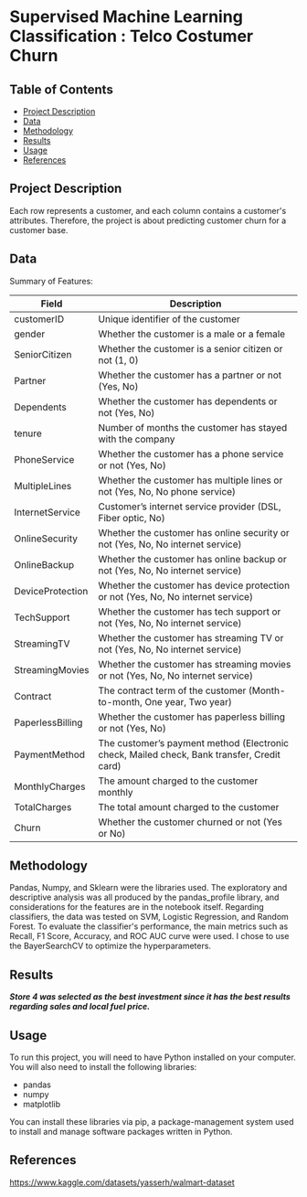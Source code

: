 
# Supervised Machine Learning Classification : Telco Costumer Churn

## Table of Contents

- [Project Description](#project-description)
- [Data](#data)
- [Methodology](#methodology)
- [Results](#results)
- [Usage](#usage)
- [References](#references)

## Project Description

Each row represents a customer, and each column contains a customer's attributes. Therefore, the project is about predicting customer churn for a customer base.

## Data

Summary of Features:

| Field            | Description                                                                                  |
|------------------|----------------------------------------------------------------------------------------------|
| customerID       | Unique identifier of the customer                                                            |
| gender           | Whether the customer is a male or a female                                                   |
| SeniorCitizen    | Whether the customer is a senior citizen or not (1, 0)                                        |
| Partner          | Whether the customer has a partner or not (Yes, No)                                           |
| Dependents       | Whether the customer has dependents or not (Yes, No)                                          |
| tenure           | Number of months the customer has stayed with the company                                     |
| PhoneService     | Whether the customer has a phone service or not (Yes, No)                                     |
| MultipleLines    | Whether the customer has multiple lines or not (Yes, No, No phone service)                     |
| InternetService  | Customer’s internet service provider (DSL, Fiber optic, No)                                   |
| OnlineSecurity   | Whether the customer has online security or not (Yes, No, No internet service)                |
| OnlineBackup     | Whether the customer has online backup or not (Yes, No, No internet service)                  |
| DeviceProtection | Whether the customer has device protection or not (Yes, No, No internet service)              |
| TechSupport      | Whether the customer has tech support or not (Yes, No, No internet service)                   |
| StreamingTV      | Whether the customer has streaming TV or not (Yes, No, No internet service)                   |
| StreamingMovies  | Whether the customer has streaming movies or not (Yes, No, No internet service)               |
| Contract         | The contract term of the customer (Month-to-month, One year, Two year)                         |
| PaperlessBilling | Whether the customer has paperless billing or not (Yes, No)                                   |
| PaymentMethod    | The customer’s payment method (Electronic check, Mailed check, Bank transfer, Credit card)    |
| MonthlyCharges   | The amount charged to the customer monthly                                                   |
| TotalCharges     | The total amount charged to the customer                                                      |
| Churn            | Whether the customer churned or not (Yes or No)                                               |


## Methodology

Pandas, Numpy, and Sklearn were the libraries used. The exploratory and descriptive analysis was all produced by the pandas_profile library, and considerations for the features are in the notebook itself. Regarding classifiers, the data was tested on SVM, Logistic Regression, and Random Forest. To evaluate the classifier's performance, the main metrics such as Recall, F1 Score, Accuracy, and ROC AUC curve were used.
I chose to use the BayerSearchCV to optimize the hyperparameters.

## Results



***Store 4 was selected as the best investment since it has the best results regarding sales and local fuel price.***

## Usage

To run this project, you will need to have Python installed on your computer. You will also need to install the following libraries:

- pandas
- numpy
- matplotlib

You can install these libraries via pip, a package-management system used to install and manage software packages written in Python.

## References

https://www.kaggle.com/datasets/yasserh/walmart-dataset
